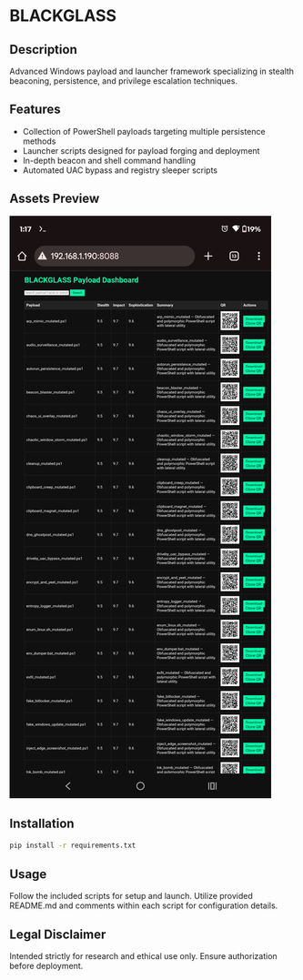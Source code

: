 # BLACKGLASS

## Description
Advanced Windows payload and launcher framework specializing in stealth beaconing, persistence, and privilege escalation techniques.

## Features
- Collection of PowerShell payloads targeting multiple persistence methods
- Launcher scripts designed for payload forging and deployment
- In-depth beacon and shell command handling
- Automated UAC bypass and registry sleeper scripts

## Assets Preview
![Demo](./assets/BLACKGLASS_demo.png)

## Installation
```bash
pip install -r requirements.txt
```

## Usage
Follow the included scripts for setup and launch. Utilize provided README.md and comments within each script for configuration details.

## Legal Disclaimer
Intended strictly for research and ethical use only. Ensure authorization before deployment.

